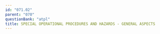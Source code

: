 ```yaml
---
id: "071.02"
parent: "070"
questionBank: "atpl"
title: SPECIAL OPERATIONAL PROCEDURES AND HAZARDS - GENERAL ASPECTS
---
```

